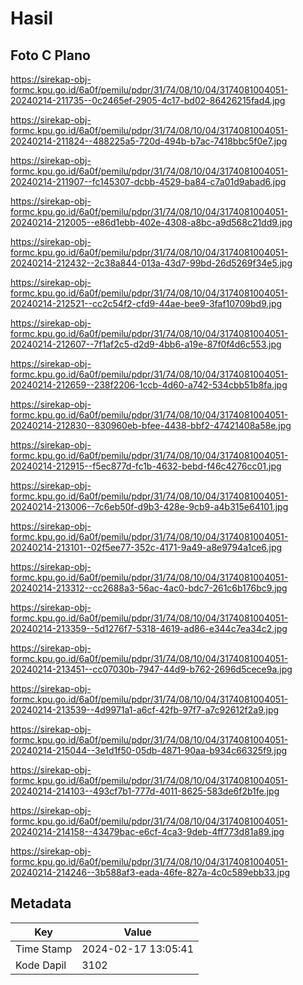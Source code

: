 # Hasil

## Foto C Plano

https://sirekap-obj-formc.kpu.go.id/6a0f/pemilu/pdpr/31/74/08/10/04/3174081004051-20240214-211735--0c2465ef-2905-4c17-bd02-86426215fad4.jpg

https://sirekap-obj-formc.kpu.go.id/6a0f/pemilu/pdpr/31/74/08/10/04/3174081004051-20240214-211824--488225a5-720d-494b-b7ac-7418bbc5f0e7.jpg

https://sirekap-obj-formc.kpu.go.id/6a0f/pemilu/pdpr/31/74/08/10/04/3174081004051-20240214-211907--fc145307-dcbb-4529-ba84-c7a01d9abad6.jpg

https://sirekap-obj-formc.kpu.go.id/6a0f/pemilu/pdpr/31/74/08/10/04/3174081004051-20240214-212005--e86d1ebb-402e-4308-a8bc-a9d568c21dd9.jpg

https://sirekap-obj-formc.kpu.go.id/6a0f/pemilu/pdpr/31/74/08/10/04/3174081004051-20240214-212432--2c38a844-013a-43d7-99bd-26d5269f34e5.jpg

https://sirekap-obj-formc.kpu.go.id/6a0f/pemilu/pdpr/31/74/08/10/04/3174081004051-20240214-212521--cc2c54f2-cfd9-44ae-bee9-3faf10709bd9.jpg

https://sirekap-obj-formc.kpu.go.id/6a0f/pemilu/pdpr/31/74/08/10/04/3174081004051-20240214-212607--7f1af2c5-d2d9-4bb6-a19e-87f0f4d6c553.jpg

https://sirekap-obj-formc.kpu.go.id/6a0f/pemilu/pdpr/31/74/08/10/04/3174081004051-20240214-212659--238f2206-1ccb-4d60-a742-534cbb51b8fa.jpg

https://sirekap-obj-formc.kpu.go.id/6a0f/pemilu/pdpr/31/74/08/10/04/3174081004051-20240214-212830--830960eb-bfee-4438-bbf2-47421408a58e.jpg

https://sirekap-obj-formc.kpu.go.id/6a0f/pemilu/pdpr/31/74/08/10/04/3174081004051-20240214-212915--f5ec877d-fc1b-4632-bebd-f46c4276cc01.jpg

https://sirekap-obj-formc.kpu.go.id/6a0f/pemilu/pdpr/31/74/08/10/04/3174081004051-20240214-213006--7c6eb50f-d9b3-428e-9cb9-a4b315e64101.jpg

https://sirekap-obj-formc.kpu.go.id/6a0f/pemilu/pdpr/31/74/08/10/04/3174081004051-20240214-213101--02f5ee77-352c-4171-9a49-a8e9794a1ce6.jpg

https://sirekap-obj-formc.kpu.go.id/6a0f/pemilu/pdpr/31/74/08/10/04/3174081004051-20240214-213312--cc2688a3-56ac-4ac0-bdc7-261c6b176bc9.jpg

https://sirekap-obj-formc.kpu.go.id/6a0f/pemilu/pdpr/31/74/08/10/04/3174081004051-20240214-213359--5d1276f7-5318-4619-ad86-e344c7ea34c2.jpg

https://sirekap-obj-formc.kpu.go.id/6a0f/pemilu/pdpr/31/74/08/10/04/3174081004051-20240214-213451--cc07030b-7947-44d9-b762-2696d5cece9a.jpg

https://sirekap-obj-formc.kpu.go.id/6a0f/pemilu/pdpr/31/74/08/10/04/3174081004051-20240214-213539--4d9971a1-a6cf-42fb-97f7-a7c92612f2a9.jpg

https://sirekap-obj-formc.kpu.go.id/6a0f/pemilu/pdpr/31/74/08/10/04/3174081004051-20240214-215044--3e1d1f50-05db-4871-90aa-b934c66325f9.jpg

https://sirekap-obj-formc.kpu.go.id/6a0f/pemilu/pdpr/31/74/08/10/04/3174081004051-20240214-214103--493cf7b1-777d-4011-8625-583de6f2b1fe.jpg

https://sirekap-obj-formc.kpu.go.id/6a0f/pemilu/pdpr/31/74/08/10/04/3174081004051-20240214-214158--43479bac-e6cf-4ca3-9deb-4ff773d81a89.jpg

https://sirekap-obj-formc.kpu.go.id/6a0f/pemilu/pdpr/31/74/08/10/04/3174081004051-20240214-214246--3b588af3-eada-46fe-827a-4c0c589ebb33.jpg


## Metadata

| Key        | Value               |
| ---------- | ------------------- |
| Time Stamp | 2024-02-17 13:05:41 |
| Kode Dapil | 3102                |



